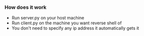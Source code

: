 ### How does it work
- Run server.py on your host machine
- Run client.py on the machine you want reverse shell of
- You don't need to specify any ip address it automatically gets it
